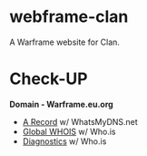 # webframe-clan
A Warframe website for Clan.

# Check-UP
<b>Domain - Warframe.eu.org</b>
* <a href="https://www.whatsmydns.net/#A/warframe.eu.org" target="_blank">A Record</a> w/ WhatsMyDNS.net
* [Global WHOIS](https://who.is/whois/warframe.eu.org) w/ Who.is
* [Diagnostics](https://who.is/tools/warframe.eu.org) w/ Who.is
